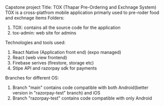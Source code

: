 Capstone project
Title: TOX (Thapar Pre-Ordering and Exchnage System)
TOX is a cross-platfrom mobile application primarly used to pre-roder food and exchnage items
Folders:
1. TOX: contains all the source code for the application
2. tox-admin: web site for admins

Technologies and tools used:
1. React Native (Application front end) (expo managed)
2. React (web view frontend)
3. Firebase serives (firestore, storage etc)
4. Stipe API and razorpay sdk for payments

Branches for different OS:
1. Branch "main" contains code compatible with both Android(better version in "razorpay-test" branch) and iOS
2. Branch "razorpay-test" contains code compatible with only Android
